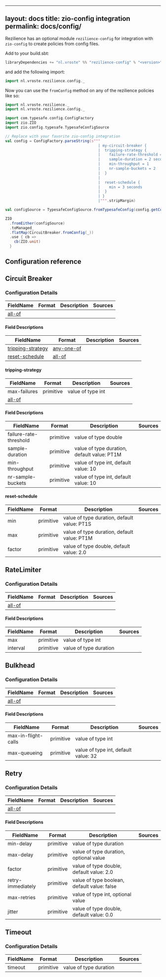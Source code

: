 
---
layout: docs
title: zio-config integration
permalink: docs/config/
---

Rezilience has an optional module `rezilience-config` for integration with `zio-config` to create policies from config files.

Add to your build.sbt:

```scala
libraryDependencies += "nl.vroste" %% "rezilience-config" % "<version>"
```

and add the following import:

```scala
import nl.vroste.rezilience.config._
```

Now you can use the `fromConfig` method on any of the rezilience policies like so:

```scala
import nl.vroste.rezilience._
import nl.vroste.rezilience.config._

import com.typesafe.config.ConfigFactory
import zio.ZIO
import zio.config.typesafe.TypesafeConfigSource

// Replace with your favorite zio-config integration
val config = ConfigFactory.parseString(s"""
                                          | my-circuit-breaker {
                                          |  tripping-strategy {
                                          |    failure-rate-threshold = 0.75
                                          |    sample-duration = 2 seconds
                                          |    min-throughput = 1
                                          |    nr-sample-buckets = 2
                                          |  }
                                          |  
                                          |  reset-schedule {
                                          |    min = 3 seconds
                                          |  }
                                          | }
                                          |""".stripMargin)

val configSource = TypesafeConfigSource.fromTypesafeConfig(config.getConfig("my-circuit-breaker"))

ZIO
  .fromEither(configSource)
  .toManaged_
  .flatMap(CircuitBreaker.fromConfig(_))
  .use { cb =>
    cb(ZIO.unit)
  }

```

## Configuration reference


## Circuit Breaker

### Configuration Details


FieldName|Format                     |Description|Sources|
---      |---                        |---        |---    |
|[all-of](fielddescriptions)|           |       |

#### Field Descriptions

FieldName                             |Format                         |Description|Sources|
---                                   |---                            |---        |---    |
[tripping-strategy](tripping-strategy)|[any-one-of](tripping-strategy)|           |       |
[reset-schedule](reset-schedule)      |[all-of](reset-schedule)       |           |       |

#### tripping-strategy

FieldName   |Format                       |Description      |Sources|
---         |---                          |---              |---    |
max-failures|primitive                    |value of type int|       |
|[all-of](fielddescriptions-1)|                 |       |

#### Field Descriptions

FieldName             |Format   |Description                                |Sources|
---                   |---      |---                                        |---    |
failure-rate-threshold|primitive|value of type double                       |       |
sample-duration       |primitive|value of type duration, default value: PT1M|       |
min-throughput        |primitive|value of type int, default value: 10       |       |
nr-sample-buckets     |primitive|value of type int, default value: 10       |       |

#### reset-schedule

FieldName|Format   |Description                                |Sources|
---      |---      |---                                        |---    |
min      |primitive|value of type duration, default value: PT1S|       |
max      |primitive|value of type duration, default value: PT1M|       |
factor   |primitive|value of type double, default value: 2.0   |       |


## RateLimiter

### Configuration Details


FieldName|Format                     |Description|Sources|
---      |---                        |---        |---    |
|[all-of](fielddescriptions)|           |       |

#### Field Descriptions

FieldName|Format   |Description           |Sources|
---      |---      |---                   |---    |
max      |primitive|value of type int     |       |
interval |primitive|value of type duration|       |


## Bulkhead

### Configuration Details


FieldName|Format                     |Description|Sources|
---      |---                        |---        |---    |
|[all-of](fielddescriptions)|           |       |

#### Field Descriptions

FieldName          |Format   |Description                         |Sources|
---                |---      |---                                 |---    |
max-in-flight-calls|primitive|value of type int                   |       |
max-queueing       |primitive|value of type int, default value: 32|       |


## Retry

### Configuration Details


FieldName|Format                     |Description|Sources|
---      |---                        |---        |---    |
|[all-of](fielddescriptions)|           |       |

#### Field Descriptions

FieldName        |Format   |Description                                |Sources|
---              |---      |---                                        |---    |
min-delay        |primitive|value of type duration                     |       |
max-delay        |primitive|value of type duration, optional value     |       |
factor           |primitive|value of type double, default value: 2.0   |       |
retry-immediately|primitive|value of type boolean, default value: false|       |
max-retries      |primitive|value of type int, optional value          |       |
jitter           |primitive|value of type double, default value: 0.0   |       |


## Timeout

### Configuration Details


FieldName|Format   |Description           |Sources|
---      |---      |---                   |---    |
timeout  |primitive|value of type duration|       |